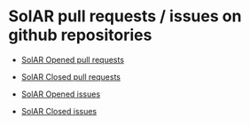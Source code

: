 # SolAR pull requests / issues on github repositories


- [SolAR Opened pull requests](https://github.com/pulls?utf8=%E2%9C%93&q=is%3Aopen+is%3Apr+user%3ASolarFramework+)

- [SolAR Closed pull requests](https://github.com/pulls?utf8=%E2%9C%93&q=is%3Aclosed+is%3Apr+user%3ASolarFramework+)

- [SolAR Opened issues](https://github.com/issues?utf8=%E2%9C%93&q=is%3Aopen+is%3Aissue+user%3ASolarFramework+)

- [SolAR Closed issues](https://github.com/issues?utf8=%E2%9C%93&q=is%3Aclosed+is%3Aissue+user%3ASolarFramework+)
